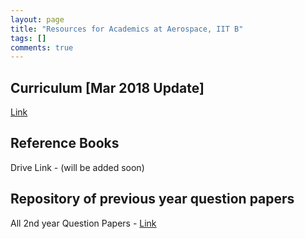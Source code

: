 ```yaml
---
layout: page
title: "Resources for Academics at Aerospace, IIT B"
tags: []
comments: true
---
```

## Curriculum [Mar 2018 Update]
[Link](https://drive.google.com/file/d/1JU6XDlVWZZ9l7fLl1mvsss3x7ysDl6Em/view?usp=sharing)
## Reference Books
Drive Link - (will be added soon)
## Repository of previous year question papers
All 2nd year Question Papers - [Link](https://drive.google.com/open?id=199VWPLZvXrk1CalA3drY2hEM-6QSEZAQ)
